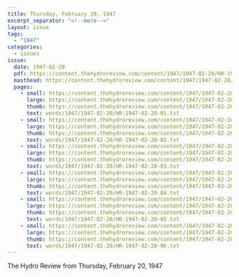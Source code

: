 ```yaml
---
title: Thursday, February 20, 1947
excerpt_separator: "<!--more-->"
layout: issue
tags:
  - "1947"
categories:
  - issues
issue:
  date: 1947-02-20
  pdf: https://content.thehydroreview.com/content/1947/1947-02-20/HR-1947-02-20.pdf
  masthead: https://content.thehydroreview.com/content/1947/1947-02-20/masthead/HR-1947-02-20.jpg
  pages:
    - small: https://content.thehydroreview.com/content/1947/1947-02-20/small/HR-1947-02-20-01.jpg
      large: https://content.thehydroreview.com/content/1947/1947-02-20/large/HR-1947-02-20-01.jpg
      thumb: https://content.thehydroreview.com/content/1947/1947-02-20/thumbnails/HR-1947-02-20-01.jpg
      text: words/1947/1947-02-20/HR-1947-02-20-01.txt
    - small: https://content.thehydroreview.com/content/1947/1947-02-20/small/HR-1947-02-20-02.jpg
      large: https://content.thehydroreview.com/content/1947/1947-02-20/large/HR-1947-02-20-02.jpg
      thumb: https://content.thehydroreview.com/content/1947/1947-02-20/thumbnails/HR-1947-02-20-02.jpg
      text: words/1947/1947-02-20/HR-1947-02-20-02.txt
    - small: https://content.thehydroreview.com/content/1947/1947-02-20/small/HR-1947-02-20-03.jpg
      large: https://content.thehydroreview.com/content/1947/1947-02-20/large/HR-1947-02-20-03.jpg
      thumb: https://content.thehydroreview.com/content/1947/1947-02-20/thumbnails/HR-1947-02-20-03.jpg
      text: words/1947/1947-02-20/HR-1947-02-20-03.txt
    - small: https://content.thehydroreview.com/content/1947/1947-02-20/small/HR-1947-02-20-04.jpg
      large: https://content.thehydroreview.com/content/1947/1947-02-20/large/HR-1947-02-20-04.jpg
      thumb: https://content.thehydroreview.com/content/1947/1947-02-20/thumbnails/HR-1947-02-20-04.jpg
      text: words/1947/1947-02-20/HR-1947-02-20-04.txt
    - small: https://content.thehydroreview.com/content/1947/1947-02-20/small/HR-1947-02-20-05.jpg
      large: https://content.thehydroreview.com/content/1947/1947-02-20/large/HR-1947-02-20-05.jpg
      thumb: https://content.thehydroreview.com/content/1947/1947-02-20/thumbnails/HR-1947-02-20-05.jpg
      text: words/1947/1947-02-20/HR-1947-02-20-05.txt
    - small: https://content.thehydroreview.com/content/1947/1947-02-20/small/HR-1947-02-20-06.jpg
      large: https://content.thehydroreview.com/content/1947/1947-02-20/large/HR-1947-02-20-06.jpg
      thumb: https://content.thehydroreview.com/content/1947/1947-02-20/thumbnails/HR-1947-02-20-06.jpg
      text: words/1947/1947-02-20/HR-1947-02-20-06.txt
---
```


The Hydro Review from Thursday, February 20, 1947

<!--more-->

